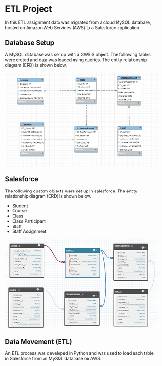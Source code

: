 # ETL Project

In this ETL assignment data was migrated from a cloud MySQL database, hosted on Amazon Web Services (AWS) to a Salesforce application.

## Database Setup
A MySQL database was set up with a GWSIS object. The following tables were creted and data was loaded using queries. The entity relationship diagram (ERD) is shown below.

![ERD_SO](Images\ERD_MySQL.PNG)

## Salesforce
The following custom objects were set up in salesforce. The entity relationship diagram (ERD) is shown below.

* Student
* Course
* Class
* Class Participant
* Staff
* Staff Assignment

![ERD_SO](Images\ERD_SO.PNG)

## Data Movement (ETL)
An ETL process was developed in Python and was used to load each table in Salesforce from an MySQL database on AWS.